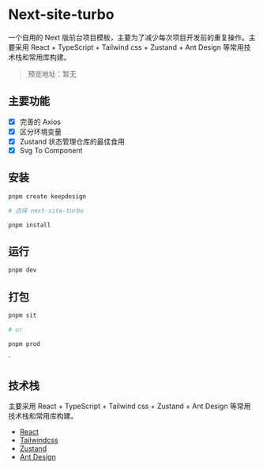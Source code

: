 <!--
 * @Author: dushuai
 * @Date: 2024-03-29 12:30:24
 * @LastEditors: dushuai
 * @LastEditTime: 2024-04-28 15:36:13
 * @description: readme
-->

# Next-site-turbo

一个自用的 Next 版前台项目模板，主要为了减少每次项目开发前的重复操作。主要采用 React + TypeScript + Tailwind css + Zustand + Ant Design 等常用技术栈和常用库构建。

> 预览地址：暂无

## 主要功能

<!-- - [x] 动态路由最佳实践 -->
- [x] 完善的 Axios
- [x] 区分环境变量
- [x] Zustand 状态管理仓库的最佳食用
- [x] Svg To Component

## 安装

```bash
pnpm create keepdesign

# 选择 next-site-turbo

pnpm install
```

## 运行

```bash
pnpm dev
```

## 打包

```bash
pnpm sit

# or

pnpm prod
```

`

## 技术栈

主要采用 React + TypeScript + Tailwind css + Zustand + Ant Design 等常用技术栈和常用库构建。

- [React](https://react.dev/)
- [Tailwindcss](https://www.tailwindcss.cn/)
- [Zustand](https://zustand-demo.pmnd.rs/)
- [Ant Design](https://ant.design/index-cn/)